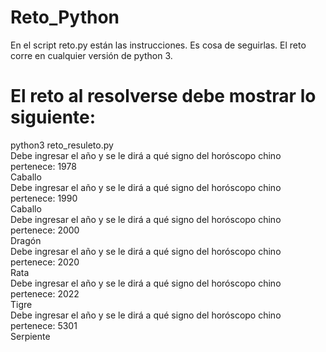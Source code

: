 # Reto_Python
En el script reto.py están las instrucciones. Es cosa de seguirlas. El reto corre en cualquier versión de python 3.


# El reto al resolverse debe mostrar lo siguiente:

python3 reto_resuleto.py</br>
Debe ingresar el año y se le dirá a qué signo del horóscopo chino pertenece: 1978</br>
Caballo</br>
Debe ingresar el año y se le dirá a qué signo del horóscopo chino pertenece: 1990</br>
Caballo</br>
Debe ingresar el año y se le dirá a qué signo del horóscopo chino pertenece: 2000</br>
Dragón</br>
Debe ingresar el año y se le dirá a qué signo del horóscopo chino pertenece: 2020</br>
Rata</br>
Debe ingresar el año y se le dirá a qué signo del horóscopo chino pertenece: 2022</br>
Tigre</br>
Debe ingresar el año y se le dirá a qué signo del horóscopo chino pertenece: 5301</br>
Serpiente
